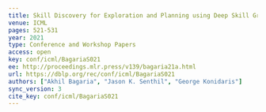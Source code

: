 ```yaml
---
title: Skill Discovery for Exploration and Planning using Deep Skill Graphs.
venue: ICML
pages: 521-531
year: 2021
type: Conference and Workshop Papers
access: open
key: conf/icml/BagariaS021
ee: http://proceedings.mlr.press/v139/bagaria21a.html
url: https://dblp.org/rec/conf/icml/BagariaS021
authors: ["Akhil Bagaria", "Jason K. Senthil", "George Konidaris"]
sync_version: 3
cite_key: conf/icml/BagariaS021
---
```

